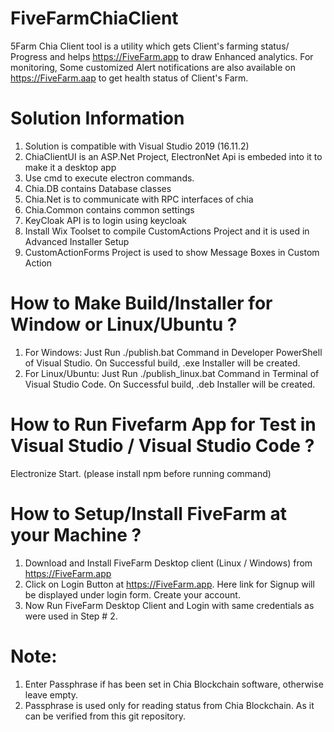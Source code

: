 # FiveFarmChiaClient
5Farm Chia Client tool is a utility which gets Client's farming status/ Progress and helps https://FiveFarm.app to draw Enhanced analytics.
For monitoring, Some customized Alert notifications are also available on https://FiveFarm.aap to get health status of Client's Farm. 

# Solution Information
1. Solution is compatible with Visual Studio 2019 (16.11.2)
2. ChiaClientUI is an ASP.Net Project, ElectronNet Api is embeded into it to make it a desktop app
3. Use cmd to execute electron commands.
4. Chia.DB contains Database classes
5. Chia.Net is to communicate with RPC interfaces of chia
6. Chia.Common contains common settings
7. KeyCloak API is to login using keycloak
8. Install Wix Toolset to compile CustomActions Project and it is used in Advanced Installer Setup
9. CustomActionForms Project is used to show Message Boxes in Custom Action

# How to Make Build/Installer for Window or Linux/Ubuntu ?
1. For Windows: Just Run ./publish.bat Command in Developer PowerShell of Visual Studio. On Successful build, .exe Installer will be created.
2. For Linux/Ubuntu: Just Run ./publish_linux.bat Command in Terminal of Visual Studio Code. On Successful build, .deb Installer will be created.

# How to Run Fivefarm App for Test in Visual Studio / Visual Studio Code ?
Electronize Start. (please install npm before running command) 

# How to Setup/Install FiveFarm at your Machine ?
1. Download and Install FiveFarm Desktop client (Linux / Windows) from https://FiveFarm.app
2. Click on Login Button at https://FiveFarm.app. Here link for Signup will be displayed under login form. Create your account.
3. Now Run FiveFarm Desktop Client and Login with same credentials as were used in Step # 2.

# Note: 
1. Enter Passphrase if has been set in Chia Blockchain software, otherwise leave empty.
2. Passphrase is used only for reading status from Chia Blockchain. As it can be verified from this git repository.
